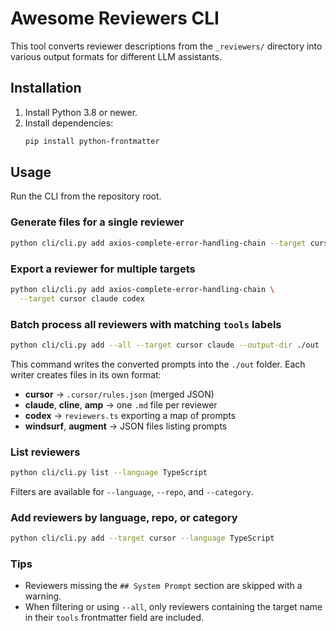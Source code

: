 # Awesome Reviewers CLI

This tool converts reviewer descriptions from the `_reviewers/` directory into various output formats for different LLM assistants.

## Installation

1. Install Python 3.8 or newer.
2. Install dependencies:
   ```bash
   pip install python-frontmatter
   ```

## Usage

Run the CLI from the repository root.

### Generate files for a single reviewer

```bash
python cli/cli.py add axios-complete-error-handling-chain --target cursor
```

### Export a reviewer for multiple targets

```bash
python cli/cli.py add axios-complete-error-handling-chain \
  --target cursor claude codex
```

### Batch process all reviewers with matching `tools` labels

```bash
python cli/cli.py add --all --target cursor claude --output-dir ./out
```

This command writes the converted prompts into the `./out` folder. Each writer
creates files in its own format:

- **cursor** → `.cursor/rules.json` (merged JSON)
- **claude**, **cline**, **amp** → one `.md` file per reviewer
- **codex** → `reviewers.ts` exporting a map of prompts
- **windsurf**, **augment** → JSON files listing prompts

### List reviewers

```bash
python cli/cli.py list --language TypeScript
```

Filters are available for `--language`, `--repo`, and `--category`.

### Add reviewers by language, repo, or category

```bash
python cli/cli.py add --target cursor --language TypeScript
```

### Tips

- Reviewers missing the `## System Prompt` section are skipped with a warning.
- When filtering or using `--all`, only reviewers containing the target name in
  their `tools` frontmatter field are included.

